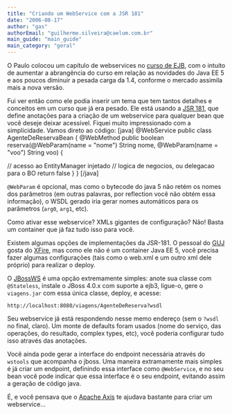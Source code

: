 ```yaml
---
title: "Criando um WebService com a JSR 181"
date: "2006-08-17"
author: "gas"
authorEmail: "guilherme.silveira@caelum.com.br"
main_guide: "main_guide"
main_category: "geral"
---
```


O Paulo colocou um capítulo de webservices no [curso de EJB](http://www.caelum.com.br/curso/fj-31-java-ee-web-services/), com o intuito de aumentar a abrangência do curso em relação as novidades do Java EE 5 e aos poucos diminuir a pesada carga da 1.4, conforme o mercado assimila mais a nova versão.

Fui ver então como ele podia inserir um tema que tem tantos detalhes e conceitos em um curso que já era pesado. Ele está usando a [JSR 181](http://jcp.org/en/jsr/detail?id=181), que define anotações para a criação de um webservice para qualquer bean que você deseje deixar acessível. Fiquei muito impressionado com a simplicidade. Vamos direto ao código: \[java\] @WebService public class AgenteDeReservaBean { @WebMethod public boolean reserva(@WebParam(name = "nome") String nome, @WebParam(name = "voo") String voo) {

// acesso ao EntityManager injetado // logica de negocios, ou delegacao para o BO return false } } \[/java\]

`@WebParam` é opcional, mas como o bytecode do java 5 não retém os nomes dos parâmetros (em outras palavras, por reflection você não obtém essa informação), o WSDL gerado iria gerar nomes automáticos para os parâmetros (`arg0`, `arg1`, etc).

Como ativar esse webservice? XMLs gigantes de configuração? Não! Basta um container que já faz tudo isso para você.

Existem algumas opções de implementações da JSR-181. O pessoal do [GUJ](http://www.guj.com.br/) gosta do [XFire](http://xfire.codehaus.org/), mas como ele não é um container Java EE 5, você precisa fazer algumas configurações (tais como o web.xml e um outro xml dele próprio) para realizar o deploy.

O [JBossWS](http://labs.jboss.com/portal/jbossws) é uma opção extremamente simples: anote sua classe com `@Stateless`, instale o JBoss 4.0.x com suporte a ejb3, ligue-o, gere o `viagens.jar` com essa única classe, deploy, e acesse:

`http://localhost:8080/viagens/AgenteDeReserva?wsdl`

Seu webservice já está respondendo nesse memo endereço (sem o `?wsdl` no final, claro). Um monte de defaults foram usados (nome do serviço, das operações, do resultado, complex types, etc), você poderia configurar tudo isso através das anotações.

Você ainda pode gerar a interface do endpoint necessária através do `wstools` que acompanha o jboss. Uma maneira extramamente mais simples é já criar um endpoint, definindo essa interface como `@WebService`, e no seu bean você pode indicar que essa interface é o seu endpoint, evitando assim a geração de código java.

É, e você pensava que o [Apache Axis](http://ws.apache.org/axis/) te ajudava bastante para criar um webservice...
